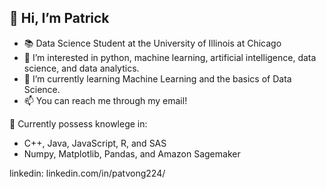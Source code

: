 ## 👋 Hi, I’m Patrick
- 📚 Data Science Student at the University of Illinois at Chicago
- 👀 I’m interested in python, machine learning, artificial intelligence, data science, and data analytics.
- 🌱 I’m currently learning Machine Learning and the basics of Data Science.
- 📫 You can reach me through my email!

🧠 Currently possess knowlege in:
- C++, Java, JavaScript, R, and SAS
- Numpy, Matplotlib, Pandas, and Amazon Sagemaker

linkedin: linkedin.com/in/patvong224/

<!---
patvong224/patvong224 is a ✨ special ✨ repository because its `README.md` (this file) appears on your GitHub profile.
You can click the Preview link to take a look at your changes.
--->
